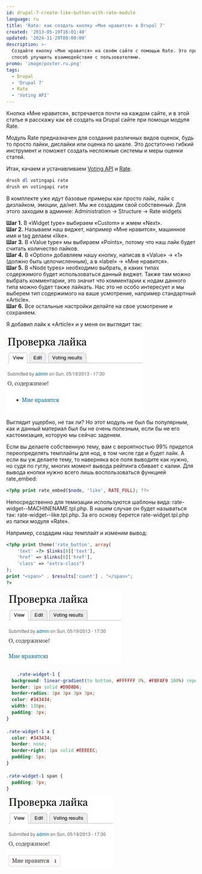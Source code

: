```yaml
---
id: drupal-7-create-like-button-with-rate-module
language: ru
title: 'Rate: как создать кнопку «Мне нравится» в Drupal 7'
created: '2013-05-19T16:01:48'
updated: '2024-11-29T00:00:00'
description: >-
  Создайте кнопку «Мне нравится» на своём сайте с помощью Rate. Это простой
  способ улучшить взаимодействие с пользователями.
promo: 'image/poster.ru.png'
tags:
  - Drupal
  - 'Drupal 7'
  - Rate
  - 'Voting API'
---
```


Кнопка «Мне нравится», встречается почти на каждом сайте, и в этой статье я
расскажу как её создать на Drupal сайте при помощи модуля Rate.

Модуль Rate предназначен для создания различных видов оценок, будь то просто
лайки, дислайки или оценка по шкале. Это достаточно гибкий инструмент и поможет
создать несложные системы и меры оценки статей.

Итак, качаем и устанавливаем [Voting API](http://drupal.org/project/votingapi‎)
и [Rate](http://drupal.org/project/rate).

```php
drush dl votingapi rate
drush en votingapi rate
```

В комплекте уже идут базовые примеры как просто лайк, лайк с дизлайком, эмоции,
да/нет. Мы же создадим свой собственный. Для этого заходим в админке:
Administration → Structure → Rate widgets

**Шаг 1.** В «Widget type» выбираем «Custom» и жмем «Next».  
**Шаг 2.** Называем наш виджет, например «Мне нравится», машинное имя и tag
делаем «like».  
**Шаг 3.** В «Value type» мы выбираем «Points», потому что наш лайк будет
считать количество лайков.  
**Шаг 4.** В «Option» добавляем нашу кнопку, написав в «Value» → «1» (должно
быть целочисленным), а в «label» → «Мне нравится».  
**Шаг 5.** В «Node types» необходимо выбрать, в каких типах содержимого будет
использоваться данный виджет. Также там можно выбрать комментарии, это значит
что комментарии к нодам данного типа можно будет также лайкать. Нас это не особо
интересует и мы выберем тип содержимого на ваше усмотрение, например
стандартный «Article».  
**Шаг 6.** Все остальные настройки делайте на свое усмотрение и сохраняем.

Я добавил лайк к «Article» и у меня он выглядит так:

![Кнопка лайка.](image/1.jpg)

Выглядит ущербно, не так ли? Но этот модуль не был бы популярным, как и данный
материал был бы не очень полезным, если бы не его кастомизация, которую мы
сейчас заденем.

Если вы делаете собственную тему, вам с вероятностью 99% придется переопределять
темплайты для нод, в том числе где и будет лайк. А если вы уж делаете тему, то
наверняка все поля выводите как нужно, но судя по гуглу, многих момент вывода
рейтинга сбивает с калии. Для вывода кнопки нужно всего лишь воспользоваться
функцией rate_embed:

```php
<?php print rate_embed($node, 'like', RATE_FULL); ??>
```

Непосредственно для темизации используются шаблоны вида:
rate-widget--MACHINENAME.tpl.php. В нашем случае он будет называться так:
rate-widget--like.tpl.php. За его основу берется rate-widget.tpl.php из папки
модуля «Rate».

Например, создадим наш темплайт и изменим вывод:

```php
<?php print theme('rate_button', array(
    'text' =?> $links[0]['text'],
    'href' => $links[0]['href'],
    'class' => "extra-class")
);
print "<span>" . $results['count'] . "</span>";
?>
```

![Получим следующий результат](image/2.jpg)

```css {"header":"Добавим немного CSS"}
    .rate-widget-1 {
  background: linear-gradient(to bottom, #FFFFFF 0%, #FBFAF9 100%) repeat scroll 0 0 transparent;
  border: 1px solid #D9D8D6;
  border-radius: 3px 3px 3px 3px;
  color: #343434;
  width: 130px;
  padding: 3px;
}

.rate-widget-1 a {
  color: #343434;
  border: none;
  border-right: 1px solid #EEEEEC;
  padding: 5px;
}

.rate-widget-1 span {
  padding: 7px;
}
```

![Конечный результат.](image/3.jpg)
